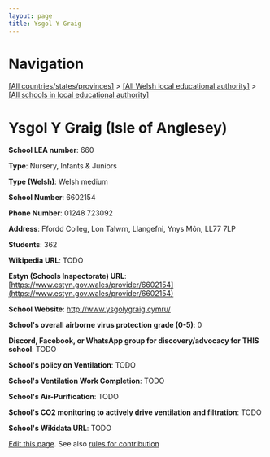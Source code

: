 ```yaml
---
layout: page
title: Ysgol Y Graig
---
```

# Navigation

[[All countries/states/provinces]](../../..) > [[All Welsh local educational authority]](../..) > [[All schools in local educational authority]](..)

# Ysgol Y Graig (Isle of Anglesey)

**School LEA number**: 660

**Type**: Nursery, Infants & Juniors

**Type (Welsh)**: Welsh medium

**School Number**: 6602154

**Phone Number**: 01248 723092

**Address**: Ffordd Colleg, Lon Talwrn, Llangefni, Ynys Môn, LL77 7LP

**Students**: 362

**Wikipedia URL**: TODO

**Estyn (Schools Inspectorate) URL**: [https://www.estyn.gov.wales/provider/6602154](https://www.estyn.gov.wales/provider/6602154)

**School Website**: http://www.ysgolygraig.cymru/

**School's overall airborne virus protection grade (0-5)**: 0

**Discord, Facebook, or WhatsApp group for discovery/advocacy for THIS school**: TODO

**School's policy on Ventilation**: TODO

**School's Ventilation Work Completion**: TODO

**School's Air-Purification**: TODO

**School's CO2 monitoring to actively drive ventilation and filtration**: TODO

**School's Wikidata URL**: TODO




[Edit this page](https://github.com/VentilationProject/Wales/edit/prif/./Isle_of_Anglesey/Ysgol_Y_Graig.md). See also [rules for contribution](../../../contribution-rules/)